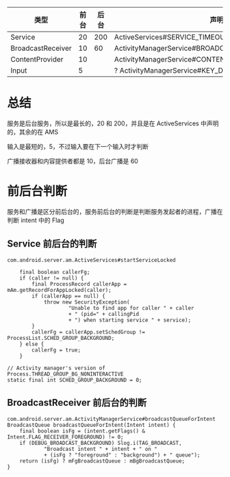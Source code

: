 类型|前台|后台|声明位置
-|-|-|-
Service|20|200|ActiveServices#SERVICE_TIMEOUT
BroadcastReceiver|10|60|ActivityManagerService#BROADCAST_FG_TIMEOUT
ContentProvider|10||ActivityManagerService#CONTENT_PROVIDER_PUBLISH_TIMEOUT
Input|5||? ActivityManagerService#KEY_DISPATCHING_TIMEOUT

# 总结

服务是后台服务，所以是最长的，20 和 200，并且是在 ActiveServices 中声明的，其余的在 AMS

输入是最短的，5，不过输入要在下一个输入时才判断

广播接收器和内容提供者都是 10，后台广播是 60

# 前后台判断

服务和广播是区分前后台的，服务前后台的判断是判断服务发起者的进程，广播在判断 intent 中的 Flag


## Service 前后台的判断
    com.android.server.am.ActiveServices#startServiceLocked
    
        final boolean callerFg;
        if (caller != null) {
            final ProcessRecord callerApp = mAm.getRecordForAppLocked(caller);
            if (callerApp == null) {
                throw new SecurityException(
                        "Unable to find app for caller " + caller
                        + " (pid=" + callingPid
                        + ") when starting service " + service);
            }
            callerFg = callerApp.setSchedGroup != ProcessList.SCHED_GROUP_BACKGROUND;
        } else {
            callerFg = true;
        }
        
    // Activity manager's version of Process.THREAD_GROUP_BG_NONINTERACTIVE
    static final int SCHED_GROUP_BACKGROUND = 0;
    
## BroadcastReceiver 前后台的判断
    com.android.server.am.ActivityManagerService#broadcastQueueForIntent
    BroadcastQueue broadcastQueueForIntent(Intent intent) {
        final boolean isFg = (intent.getFlags() & Intent.FLAG_RECEIVER_FOREGROUND) != 0;
        if (DEBUG_BROADCAST_BACKGROUND) Slog.i(TAG_BROADCAST,
                "Broadcast intent " + intent + " on "
                + (isFg ? "foreground" : "background") + " queue");
        return (isFg) ? mFgBroadcastQueue : mBgBroadcastQueue;
    }
